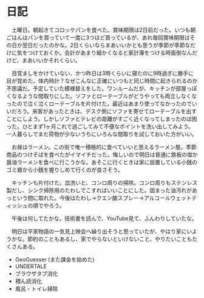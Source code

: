 # 日記

　土曜日。朝起きてコロッケパンを食べた。賞味期限は2日前だった。いつも朝ごはんはパンを買っていて一度に3つほど買っているが、あれ毎回賞味期限はその日か翌日だったのかな。2日くらいならまあいいかとも思うが季節が季節なだけに気をつけておくか。会計があまり細かくなると家計簿をつける時面倒なんだけど、まあいいかそれくらい。

　目覚ましをかけていない、かつ昨日は3時くらいに寝たのに9時過ぎに勝手に目が覚めた。体内時計？なぜこんなに正確にいつもと同じ時間に起きられるのか不思議だ。予定していた模様替えをした。ワンルームだが、キッチンが部屋っぽくなるような間取りにした。ソファとローテーブルがどうやっても両立しなくなったので泣く泣くローテーブルを片付けた。最近はあまり使ってなかったのでいいだろう。来客があったときは、デスク側にソファを寄せてローテーブルを出すことにしよう。しかしソファとテレビの距離がすごく近くなってしまったのは困った。ひとまず1ヶ月これで過ごしてみて不便なポイントを洗い出してみよう。一人暮らしでまだ荷物が少ないうちにいろんな間取りを試しておいた方がいい。

　お昼はラーメン。この街で唯一積極的に食べていいと思えるラーメン屋。季節商品のつけそばを食べたがイマイチだった。悔しいので明日は普通に鉄板の塩か醤油ラーメンを食べに行こうかな。あそこに行くときは家に設置している小銭のゴミ箱から小銭を握りしめて行くのが良さそう。

　キッチンも片付けた。皿洗いと、コンロ周りの掃除。コンロ周りもステンレス製だし、シンク掃除用のたわしでこすればいいことにした。固まった油汚れがあっという間に取れた。今後はたわし→クエン酸スプレー→アルコールウェットティッシュの順でやろう。

　午後は何してたかな。技術書を読んで、YouTube見て、ふんわりしていたな。

　明日は平家物語の一気見上映会へ繰り出そうと思っていたが、やはり家にいようかな。節約のこともあるし、家でやらないといけないこと、やりたいこともたくさんある。

- GeoGuesser (また課金を始めた)
- UNDERTALE
- ブラウザタブ消化
- 積ん読消化
- 風呂・トイレ掃除
